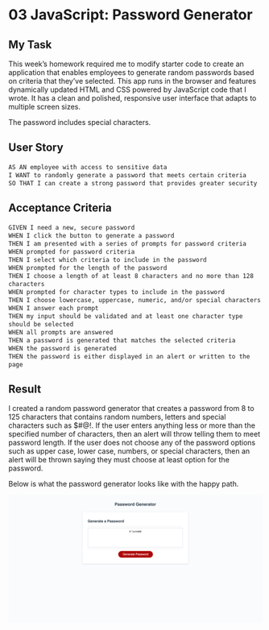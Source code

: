 # 03 JavaScript: Password Generator

## My Task

This week’s homework required me to modify starter code to create an application that enables employees to generate random passwords based on criteria that they’ve selected. This app runs in the browser and features dynamically updated HTML and CSS powered by JavaScript code that I wrote. It has a clean and polished, responsive user interface that adapts to multiple screen sizes.

The password includes special characters. 

## User Story

```
AS AN employee with access to sensitive data
I WANT to randomly generate a password that meets certain criteria
SO THAT I can create a strong password that provides greater security
```

## Acceptance Criteria

```
GIVEN I need a new, secure password
WHEN I click the button to generate a password 
THEN I am presented with a series of prompts for password criteria
WHEN prompted for password criteria
THEN I select which criteria to include in the password
WHEN prompted for the length of the password
THEN I choose a length of at least 8 characters and no more than 128 characters
WHEN prompted for character types to include in the password
THEN I choose lowercase, uppercase, numeric, and/or special characters
WHEN I answer each prompt
THEN my input should be validated and at least one character type should be selected
WHEN all prompts are answered
THEN a password is generated that matches the selected criteria
WHEN the password is generated
THEN the password is either displayed in an alert or written to the page
```

## Result

I created a random password generator that creates a password from 8 to 125 characters that contains random numbers, letters and special characters such as $#@!. If the user enters anything less or more than the specified number of characters, then an alert will throw telling them to meet password length. If the user does not choose any of the password options such as upper case, lower case, numbers, or special characters, then an alert will be thrown saying they must choose at least option for the password. 

Below is what the password generator looks like with the happy path. 

![Screenshot](./Assets/passwordGenerator.png)